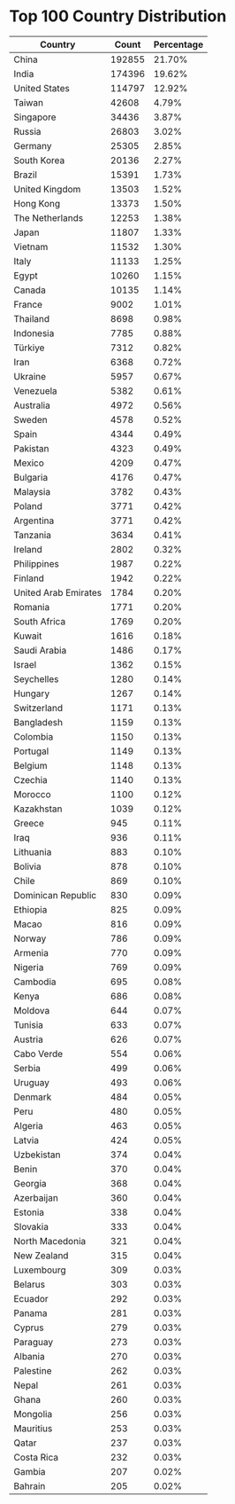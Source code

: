 # Top 100 Country Distribution
| Country | Count | Percentage |
|----|----|----|
| China | 192855 | 21.70% |
| India | 174396 | 19.62% |
| United States | 114797 | 12.92% |
| Taiwan | 42608 | 4.79% |
| Singapore | 34436 | 3.87% |
| Russia | 26803 | 3.02% |
| Germany | 25305 | 2.85% |
| South Korea | 20136 | 2.27% |
| Brazil | 15391 | 1.73% |
| United Kingdom | 13503 | 1.52% |
| Hong Kong | 13373 | 1.50% |
| The Netherlands | 12253 | 1.38% |
| Japan | 11807 | 1.33% |
| Vietnam | 11532 | 1.30% |
| Italy | 11133 | 1.25% |
| Egypt | 10260 | 1.15% |
| Canada | 10135 | 1.14% |
| France | 9002 | 1.01% |
| Thailand | 8698 | 0.98% |
| Indonesia | 7785 | 0.88% |
| Türkiye | 7312 | 0.82% |
| Iran | 6368 | 0.72% |
| Ukraine | 5957 | 0.67% |
| Venezuela | 5382 | 0.61% |
| Australia | 4972 | 0.56% |
| Sweden | 4578 | 0.52% |
| Spain | 4344 | 0.49% |
| Pakistan | 4323 | 0.49% |
| Mexico | 4209 | 0.47% |
| Bulgaria | 4176 | 0.47% |
| Malaysia | 3782 | 0.43% |
| Poland | 3771 | 0.42% |
| Argentina | 3771 | 0.42% |
| Tanzania | 3634 | 0.41% |
| Ireland | 2802 | 0.32% |
| Philippines | 1987 | 0.22% |
| Finland | 1942 | 0.22% |
| United Arab Emirates | 1784 | 0.20% |
| Romania | 1771 | 0.20% |
| South Africa | 1769 | 0.20% |
| Kuwait | 1616 | 0.18% |
| Saudi Arabia | 1486 | 0.17% |
| Israel | 1362 | 0.15% |
| Seychelles | 1280 | 0.14% |
| Hungary | 1267 | 0.14% |
| Switzerland | 1171 | 0.13% |
| Bangladesh | 1159 | 0.13% |
| Colombia | 1150 | 0.13% |
| Portugal | 1149 | 0.13% |
| Belgium | 1148 | 0.13% |
| Czechia | 1140 | 0.13% |
| Morocco | 1100 | 0.12% |
| Kazakhstan | 1039 | 0.12% |
| Greece | 945 | 0.11% |
| Iraq | 936 | 0.11% |
| Lithuania | 883 | 0.10% |
| Bolivia | 878 | 0.10% |
| Chile | 869 | 0.10% |
| Dominican Republic | 830 | 0.09% |
| Ethiopia | 825 | 0.09% |
| Macao | 816 | 0.09% |
| Norway | 786 | 0.09% |
| Armenia | 770 | 0.09% |
| Nigeria | 769 | 0.09% |
| Cambodia | 695 | 0.08% |
| Kenya | 686 | 0.08% |
| Moldova | 644 | 0.07% |
| Tunisia | 633 | 0.07% |
| Austria | 626 | 0.07% |
| Cabo Verde | 554 | 0.06% |
| Serbia | 499 | 0.06% |
| Uruguay | 493 | 0.06% |
| Denmark | 484 | 0.05% |
| Peru | 480 | 0.05% |
| Algeria | 463 | 0.05% |
| Latvia | 424 | 0.05% |
| Uzbekistan | 374 | 0.04% |
| Benin | 370 | 0.04% |
| Georgia | 368 | 0.04% |
| Azerbaijan | 360 | 0.04% |
| Estonia | 338 | 0.04% |
| Slovakia | 333 | 0.04% |
| North Macedonia | 321 | 0.04% |
| New Zealand | 315 | 0.04% |
| Luxembourg | 309 | 0.03% |
| Belarus | 303 | 0.03% |
| Ecuador | 292 | 0.03% |
| Panama | 281 | 0.03% |
| Cyprus | 279 | 0.03% |
| Paraguay | 273 | 0.03% |
| Albania | 270 | 0.03% |
| Palestine | 262 | 0.03% |
| Nepal | 261 | 0.03% |
| Ghana | 260 | 0.03% |
| Mongolia | 256 | 0.03% |
| Mauritius | 253 | 0.03% |
| Qatar | 237 | 0.03% |
| Costa Rica | 232 | 0.03% |
| Gambia | 207 | 0.02% |
| Bahrain | 205 | 0.02% |
